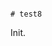                                                                                                                                                                                                                                                                                                                                                                                                                                                                                                                                             # test8

Init.
